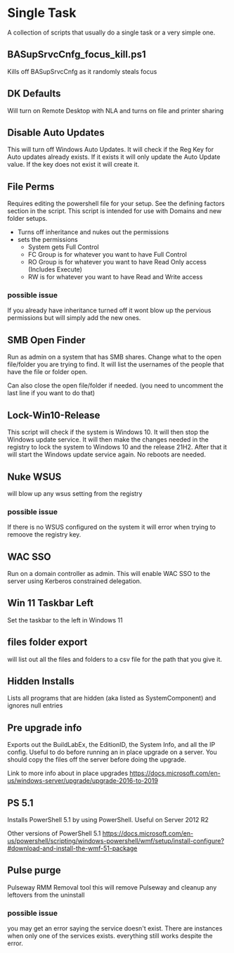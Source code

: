 # Single Task
A collection of scripts that usually do a single task or a very simple one.

## BASupSrvcCnfg_focus_kill.ps1
Kills off BASupSrvcCnfg as it randomly steals focus

## DK Defaults
Will turn on Remote Desktop with NLA and turns on file and printer sharing

## Disable Auto Updates
This will turn off Windows Auto Updates. It will check if the Reg Key for Auto updates already exists. If it exists it will only update the Auto Update value. If the key does not exist it will create it.

## File Perms
Requires editing the powershell file for your setup. See the defining factors section in the script. This script is intended for use with Domains and new folder setups.

* Turns off inheritance and nukes out the permissions
* sets the permissions
  * System gets Full Control
  * FC Group is for whatever you want to have Full Control
  * RO Group is for whatever you want to have Read Only access (Includes Execute)
  * RW is for whatever you want to have Read and Write access 

### possible issue
If you already have inheritance turned off it wont blow up the pervious permissions but will simply add the new ones.

## SMB Open Finder
Run as admin on a system that has SMB shares. Change what to the open file/folder you are trying to find. It will list the usernames of the people that have the file or folder open.

Can also close the open file/folder if needed. (you need to uncomment the last line if you want to do that)

## Lock-Win10-Release

This script will check if the system is Windows 10. It will then stop the Windows update service. It will then make the changes needed in the registry to lock the system to Windows 10 and the release 21H2. After that it will start the Windows update service again. No reboots are needed.


## Nuke WSUS
will blow up any wsus setting from the registry

### possible issue
If there is no WSUS configured on the system it will error when trying to remoove the registry key.

## WAC SSO
Run on a domain controller as admin. This will enable WAC SSO to the server using Kerberos constrained delegation.

## Win 11 Taskbar Left
Set the taskbar to the left in Windows 11

## files folder export
will list out all the files and folders to a csv file for the path that you give it.

## Hidden Installs
Lists all programs that are hidden (aka listed as SystemComponent) and ignores null entries

## Pre upgrade info
Exports out the BuildLabEx, the EditionID, the System Info, and all the IP config. Useful to do before running an in place upgrade on a server. You should copy the files off the server before doing the upgrade.

Link to more info about in place upgrades https://docs.microsoft.com/en-us/windows-server/upgrade/upgrade-2016-to-2019

## PS 5.1
Installs PowerShell 5.1 by using PowerShell. Useful on Server 2012 R2

Other versions of PowerShell 5.1 https://docs.microsoft.com/en-us/powershell/scripting/windows-powershell/wmf/setup/install-configure?#download-and-install-the-wmf-51-package

## Pulse purge
Pulseway RMM Removal tool this will remove Pulseway and cleanup any leftovers from the uninstall

### possible issue
you may get an error saying the service doesn't exist. There are instances when only one of the services exists. everything still works despite the error.
